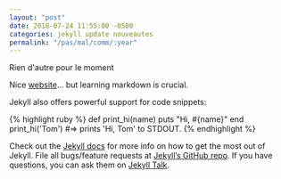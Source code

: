 ```yaml
---
layout: "post"
date: 2018-07-24 11:55:00 -0500
categories: jekyll update nouveautes
permalink: "/pas/mal/comm/:year"
---
```

Rien d'autre pour le moment



Nice [website][sheli]... but learning markdown is crucial.

Jekyll also offers powerful support for code snippets:

{% highlight ruby %}
def print_hi(name)
  puts "Hi, #{name}"
end
print_hi('Tom')
#=> prints 'Hi, Tom' to STDOUT.
{% endhighlight %}

Check out the [Jekyll docs][jekyll-docs] for more info on how to get the most out of Jekyll. File all bugs/feature requests at [Jekyll’s GitHub repo][jekyll-gh]. If you have questions, you can ask them on [Jekyll Talk][jekyll-talk].

[jekyll-docs]: https://jekyllrb.com/docs/home
[jekyll-gh]:   https://github.com/jekyll/jekyll
[jekyll-talk]: https://talk.jekyllrb.com/
[sheli]: http://atsmi.wordpress.com
